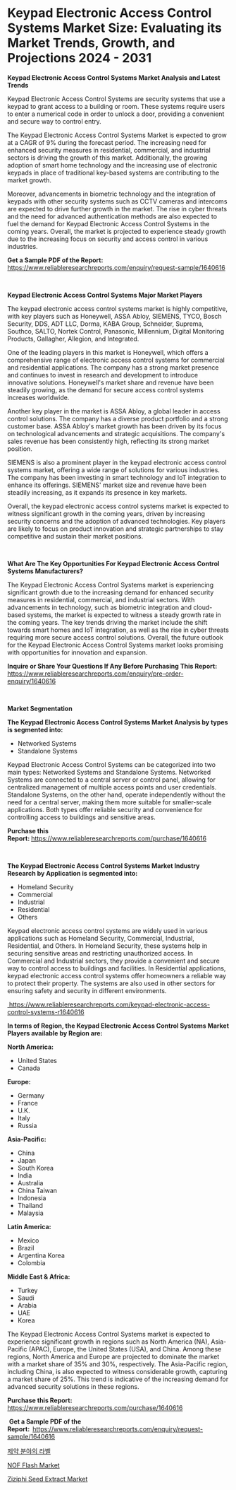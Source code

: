 <p><h1>Keypad Electronic Access Control Systems Market Size: Evaluating its Market Trends, Growth, and Projections 2024 - 2031</h1></p><p><strong>Keypad Electronic Access Control Systems Market Analysis and Latest Trends</strong></p>
<p><p>Keypad Electronic Access Control Systems are security systems that use a keypad to grant access to a building or room. These systems require users to enter a numerical code in order to unlock a door, providing a convenient and secure way to control entry.</p><p>The Keypad Electronic Access Control Systems Market is expected to grow at a CAGR of 9% during the forecast period. The increasing need for enhanced security measures in residential, commercial, and industrial sectors is driving the growth of this market. Additionally, the growing adoption of smart home technology and the increasing use of electronic keypads in place of traditional key-based systems are contributing to the market growth.</p><p>Moreover, advancements in biometric technology and the integration of keypads with other security systems such as CCTV cameras and intercoms are expected to drive further growth in the market. The rise in cyber threats and the need for advanced authentication methods are also expected to fuel the demand for Keypad Electronic Access Control Systems in the coming years. Overall, the market is projected to experience steady growth due to the increasing focus on security and access control in various industries.</p></p>
<p><strong>Get a Sample PDF of the Report:&nbsp;</strong> <a href="https://www.reliableresearchreports.com/enquiry/request-sample/1640616">https://www.reliableresearchreports.com/enquiry/request-sample/1640616</a></p>
<p>&nbsp;</p>
<p><strong>Keypad Electronic Access Control Systems Major Market Players</strong></p>
<p><p>The keypad electronic access control systems market is highly competitive, with key players such as Honeywell, ASSA Abloy, SIEMENS, TYCO, Bosch Security, DDS, ADT LLC, Dorma, KABA Group, Schneider, Suprema, Southco, SALTO, Nortek Control, Panasonic, Millennium, Digital Monitoring Products, Gallagher, Allegion, and Integrated. </p><p>One of the leading players in this market is Honeywell, which offers a comprehensive range of electronic access control systems for commercial and residential applications. The company has a strong market presence and continues to invest in research and development to introduce innovative solutions. Honeywell's market share and revenue have been steadily growing, as the demand for secure access control systems increases worldwide.</p><p>Another key player in the market is ASSA Abloy, a global leader in access control solutions. The company has a diverse product portfolio and a strong customer base. ASSA Abloy's market growth has been driven by its focus on technological advancements and strategic acquisitions. The company's sales revenue has been consistently high, reflecting its strong market position.</p><p>SIEMENS is also a prominent player in the keypad electronic access control systems market, offering a wide range of solutions for various industries. The company has been investing in smart technology and IoT integration to enhance its offerings. SIEMENS' market size and revenue have been steadily increasing, as it expands its presence in key markets.</p><p>Overall, the keypad electronic access control systems market is expected to witness significant growth in the coming years, driven by increasing security concerns and the adoption of advanced technologies. Key players are likely to focus on product innovation and strategic partnerships to stay competitive and sustain their market positions.</p></p>
<p>&nbsp;</p>
<p><strong>What Are The Key Opportunities For Keypad Electronic Access Control Systems Manufacturers?</strong></p>
<p><p>The Keypad Electronic Access Control Systems market is experiencing significant growth due to the increasing demand for enhanced security measures in residential, commercial, and industrial sectors. With advancements in technology, such as biometric integration and cloud-based systems, the market is expected to witness a steady growth rate in the coming years. The key trends driving the market include the shift towards smart homes and IoT integration, as well as the rise in cyber threats requiring more secure access control solutions. Overall, the future outlook for the Keypad Electronic Access Control Systems market looks promising with opportunities for innovation and expansion.</p></p>
<p><strong>Inquire or Share Your Questions If Any Before Purchasing This Report:</strong> <a href="https://www.reliableresearchreports.com/enquiry/pre-order-enquiry/1640616">https://www.reliableresearchreports.com/enquiry/pre-order-enquiry/1640616</a></p>
<p>&nbsp;</p>
<p><strong>Market Segmentation</strong></p>
<p><strong>The Keypad Electronic Access Control Systems Market Analysis by types is segmented into:</strong></p>
<p><ul><li>Networked Systems</li><li>Standalone Systems</li></ul></p>
<p><p>Keypad Electronic Access Control Systems can be categorized into two main types: Networked Systems and Standalone Systems. Networked Systems are connected to a central server or control panel, allowing for centralized management of multiple access points and user credentials. Standalone Systems, on the other hand, operate independently without the need for a central server, making them more suitable for smaller-scale applications. Both types offer reliable security and convenience for controlling access to buildings and sensitive areas.</p></p>
<p><strong>Purchase this Report:&nbsp;</strong><a href="https://www.reliableresearchreports.com/purchase/1640616">https://www.reliableresearchreports.com/purchase/1640616</a></p>
<p>&nbsp;</p>
<p><strong>The Keypad Electronic Access Control Systems Market Industry Research by Application is segmented into:</strong></p>
<p><ul><li>Homeland Security</li><li>Commercial</li><li>Industrial</li><li>Residential</li><li>Others</li></ul></p>
<p><p>Keypad electronic access control systems are widely used in various applications such as Homeland Security, Commercial, Industrial, Residential, and Others. In Homeland Security, these systems help in securing sensitive areas and restricting unauthorized access. In Commercial and Industrial sectors, they provide a convenient and secure way to control access to buildings and facilities. In Residential applications, keypad electronic access control systems offer homeowners a reliable way to protect their property. The systems are also used in other sectors for ensuring safety and security in different environments.</p></p>
<p><a href="https://www.reliableresearchreports.com/keypad-electronic-access-control-systems-r1640616">&nbsp;https://www.reliableresearchreports.com/keypad-electronic-access-control-systems-r1640616</a></p>
<p><strong>In terms of Region, the Keypad Electronic Access Control Systems Market Players available by Region are:</strong></p>
<p>
    <p> <strong> North America: </strong>
        <ul>
            <li>United States</li>
            <li>Canada</li>
        </ul>
        </p> 
    <p> <strong> Europe: </strong>
        <ul>
            <li>Germany</li>
            <li>France</li>
            <li>U.K.</li>
            <li>Italy</li>
            <li>Russia</li>
        </ul>
        </p> 
    <p> <strong> Asia-Pacific: </strong>
        <ul>
            <li>China</li>
            <li>Japan</li>
            <li>South Korea</li>
            <li>India</li>
            <li>Australia</li>
            <li>China Taiwan</li>
            <li>Indonesia</li>
            <li>Thailand</li>
            <li>Malaysia</li>
        </ul>
        </p> 
    <p> <strong> Latin America: </strong>
        <ul>
            <li>Mexico</li>
            <li>Brazil</li>
            <li>Argentina Korea</li>
            <li>Colombia</li>
        </ul>
        </p> 
    <p> <strong> Middle East & Africa: </strong>
        <ul>
            <li>Turkey</li>
            <li>Saudi</li>
            <li>Arabia</li>
            <li>UAE</li>
            <li>Korea</li>
        </ul>
    </p>
    </p>
<p><p>The Keypad Electronic Access Control Systems market is expected to experience significant growth in regions such as North America (NA), Asia-Pacific (APAC), Europe, the United States (USA), and China. Among these regions, North America and Europe are projected to dominate the market with a market share of 35% and 30%, respectively. The Asia-Pacific region, including China, is also expected to witness considerable growth, capturing a market share of 25%. This trend is indicative of the increasing demand for advanced security solutions in these regions.</p></p>
<p><strong>Purchase this Report: </strong><a href="https://www.reliableresearchreports.com/purchase/1640616">https://www.reliableresearchreports.com/purchase/1640616</a></p>
<p>&nbsp;<strong>Get a Sample PDF of the Report:&nbsp;&nbsp;</strong><a href="https://www.reliableresearchreports.com/enquiry/request-sample/1640616">https://www.reliableresearchreports.com/enquiry/request-sample/1640616</a></p>
<p><strong></strong></p>
<p><p><a href="https://github.com/tukangkrupk/Market-Research-Report-List-1/blob/main/475961182815.md">제약 분야의 라벨</a></p><p><a href="https://view.publitas.com/reportprime-1/nof-flash-market-insight-market-trends-growth-forecasted-from-2024-to-2031/">NOF Flash Market</a></p><p><a href="https://view.publitas.com/reportprime-1/ziziphi-seed-extract-market-insight-market-trends-growth-forecasted-from-2024-to-2031/">Ziziphi Seed Extract Market</a></p></p>